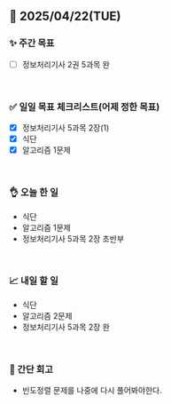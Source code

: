 ## 📅 2025/04/22(TUE)


### ✨ 주간 목표

- [ ] 정보처리기사 2권 5과목 완

<br/>

### ✅ 일일 목표 체크리스트(어제 정한 목표)

- [x] 정보처리기사 5과목 2장(1)
- [x] 식단
- [x] 알고리즘 1문제

<br/>

### 👌 오늘 한 일

- 식단
- 알고리즘 1문제
- 정보처리기사 5과목 2장 초반부

<br/>

### 📈 내일 할 일

- 식단
- 알고리즘 2문제
- 정보처리기사 5과목 2장 완
  
<br/>

### 💭 간단 회고

- 빈도정렬 문제를 나중에 다시 풀어봐야한다.
